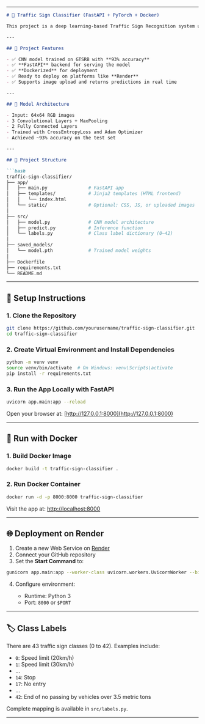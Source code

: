 

---

````markdown
# 🚦 Traffic Sign Classifier (FastAPI + PyTorch + Docker)

This project is a deep learning-based Traffic Sign Recognition system using a Convolutional Neural Network (CNN) trained on the [German Traffic Sign Recognition Benchmark (GTSRB)](https://benchmark.ini.rub.de/?section=gtsrb&subsection=news). It allows users to upload an image of a traffic sign and returns the predicted class using a FastAPI web interface.

---

## 📌 Project Features

- ✅ CNN model trained on GTSRB with **93% accuracy**
- ✅ **FastAPI** backend for serving the model
- ✅ **Dockerized** for deployment
- ✅ Ready to deploy on platforms like **Render**
- ✅ Supports image upload and returns predictions in real time

---

## 🧠 Model Architecture

- Input: 64x64 RGB images  
- 3 Convolutional Layers + MaxPooling  
- 2 Fully Connected Layers  
- Trained with CrossEntropyLoss and Adam Optimizer  
- Achieved ~93% accuracy on the test set  

---

## 📁 Project Structure

```bash
traffic-sign-classifier/
├── app/
│   ├── main.py               # FastAPI app
│   ├── templates/            # Jinja2 templates (HTML frontend)
│   │   └── index.html
│   └── static/               # Optional: CSS, JS, or uploaded images
│
├── src/
│   ├── model.py              # CNN model architecture
│   ├── predict.py            # Inference function
│   └── labels.py             # Class label dictionary (0–42)
│
├── saved_models/
│   └── model.pth             # Trained model weights
│
├── Dockerfile
├── requirements.txt
└── README.md
````

---

## 🚀 Setup Instructions

### 1. Clone the Repository

```bash
git clone https://github.com/yourusername/traffic-sign-classifier.git
cd traffic-sign-classifier
```

### 2. Create Virtual Environment and Install Dependencies

```bash
python -m venv venv
source venv/bin/activate  # On Windows: venv\Scripts\activate
pip install -r requirements.txt
```

### 3. Run the App Locally with FastAPI

```bash
uvicorn app.main:app --reload
```

Open your browser at: [http://127.0.0.1:8000](http://127.0.0.1:8000)

---

## 🐳 Run with Docker

### 1. Build Docker Image

```bash
docker build -t traffic-sign-classifier .
```

### 2. Run Docker Container

```bash
docker run -d -p 8000:8000 traffic-sign-classifier
```

Visit the app at: [http://localhost:8000](http://localhost:8000)

---

## 🌐 Deployment on Render

1. Create a new Web Service on [Render](https://render.com)
2. Connect your GitHub repository
3. Set the **Start Command** to:

```bash
gunicorn app.main:app --worker-class uvicorn.workers.UvicornWorker --bind 0.0.0.0:$PORT
```

4. Configure environment:

   * Runtime: Python 3
   * Port: `8000` or `$PORT`

---

## 🏷️ Class Labels

There are 43 traffic sign classes (0 to 42). Examples include:

* `0`: Speed limit (20km/h)
* `1`: Speed limit (30km/h)
* ...
* `14`: Stop
* `17`: No entry
* ...
* `42`: End of no passing by vehicles over 3.5 metric tons

Complete mapping is available in `src/labels.py`.

---




